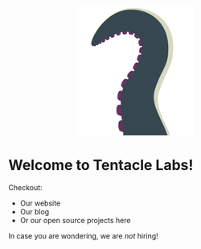 <p align="center">
  <img src="./profile/logo.svg" height=256 />
</p>

# Welcome to Tentacle Labs!

Checkout:

* Our website
* Our blog
* Or our open source projects here

In case you are wondering, we are *not* hiring!
